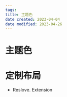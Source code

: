 ```yaml
---
tags:
title: 主题色
date created: 2023-04-04
date modified: 2023-04-26
---
```


# 主题色

# 定制布局

- Reslove. Extension
